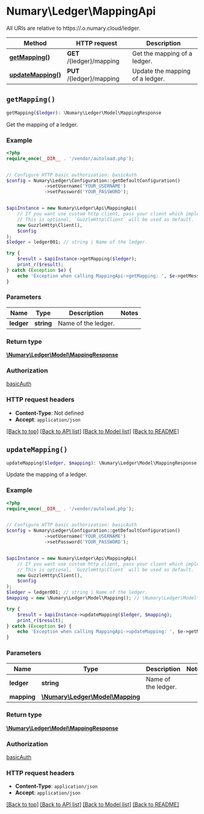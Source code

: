 # Numary\Ledger\MappingApi

All URIs are relative to https://.o.numary.cloud/ledger.

Method | HTTP request | Description
------------- | ------------- | -------------
[**getMapping()**](MappingApi.md#getMapping) | **GET** /{ledger}/mapping | Get the mapping of a ledger.
[**updateMapping()**](MappingApi.md#updateMapping) | **PUT** /{ledger}/mapping | Update the mapping of a ledger.


## `getMapping()`

```php
getMapping($ledger): \Numary\Ledger\Model\MappingResponse
```

Get the mapping of a ledger.

### Example

```php
<?php
require_once(__DIR__ . '/vendor/autoload.php');


// Configure HTTP basic authorization: basicAuth
$config = Numary\Ledger\Configuration::getDefaultConfiguration()
              ->setUsername('YOUR_USERNAME')
              ->setPassword('YOUR_PASSWORD');


$apiInstance = new Numary\Ledger\Api\MappingApi(
    // If you want use custom http client, pass your client which implements `GuzzleHttp\ClientInterface`.
    // This is optional, `GuzzleHttp\Client` will be used as default.
    new GuzzleHttp\Client(),
    $config
);
$ledger = ledger001; // string | Name of the ledger.

try {
    $result = $apiInstance->getMapping($ledger);
    print_r($result);
} catch (Exception $e) {
    echo 'Exception when calling MappingApi->getMapping: ', $e->getMessage(), PHP_EOL;
}
```

### Parameters

Name | Type | Description  | Notes
------------- | ------------- | ------------- | -------------
 **ledger** | **string**| Name of the ledger. |

### Return type

[**\Numary\Ledger\Model\MappingResponse**](../Model/MappingResponse.md)

### Authorization

[basicAuth](../../README.md#basicAuth)

### HTTP request headers

- **Content-Type**: Not defined
- **Accept**: `application/json`

[[Back to top]](#) [[Back to API list]](../../README.md#endpoints)
[[Back to Model list]](../../README.md#models)
[[Back to README]](../../README.md)

## `updateMapping()`

```php
updateMapping($ledger, $mapping): \Numary\Ledger\Model\MappingResponse
```

Update the mapping of a ledger.

### Example

```php
<?php
require_once(__DIR__ . '/vendor/autoload.php');


// Configure HTTP basic authorization: basicAuth
$config = Numary\Ledger\Configuration::getDefaultConfiguration()
              ->setUsername('YOUR_USERNAME')
              ->setPassword('YOUR_PASSWORD');


$apiInstance = new Numary\Ledger\Api\MappingApi(
    // If you want use custom http client, pass your client which implements `GuzzleHttp\ClientInterface`.
    // This is optional, `GuzzleHttp\Client` will be used as default.
    new GuzzleHttp\Client(),
    $config
);
$ledger = ledger001; // string | Name of the ledger.
$mapping = new \Numary\Ledger\Model\Mapping(); // \Numary\Ledger\Model\Mapping

try {
    $result = $apiInstance->updateMapping($ledger, $mapping);
    print_r($result);
} catch (Exception $e) {
    echo 'Exception when calling MappingApi->updateMapping: ', $e->getMessage(), PHP_EOL;
}
```

### Parameters

Name | Type | Description  | Notes
------------- | ------------- | ------------- | -------------
 **ledger** | **string**| Name of the ledger. |
 **mapping** | [**\Numary\Ledger\Model\Mapping**](../Model/Mapping.md)|  |

### Return type

[**\Numary\Ledger\Model\MappingResponse**](../Model/MappingResponse.md)

### Authorization

[basicAuth](../../README.md#basicAuth)

### HTTP request headers

- **Content-Type**: `application/json`
- **Accept**: `application/json`

[[Back to top]](#) [[Back to API list]](../../README.md#endpoints)
[[Back to Model list]](../../README.md#models)
[[Back to README]](../../README.md)
